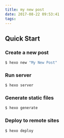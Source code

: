 ```yaml
---
title: my new post
date: 2017-08-22 09:53:41
tags:
---
```


## Quick Start

### Create a new post

``` bash
$ hexo new "My New Post"
```


### Run server

``` bash
$ hexo server
```

### Generate static files

``` bash
$ hexo generate
```


### Deploy to remote sites

``` bash
$ hexo deploy
```



